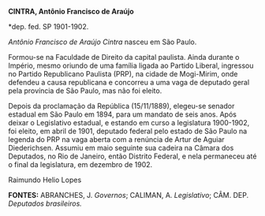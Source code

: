 **CINTRA, Antônio Francisco de Araújo**

\*dep. fed. SP 1901-1902.

*Antônio Francisco de Araújo Cintra* nasceu em São Paulo.

Formou-se na Faculdade de Direito da capital paulista. Ainda durante o
Império, mesmo oriundo de uma família ligada ao Partido Liberal,
ingressou no Partido Republicano Paulista (PRP), na cidade de
Mogi-Mirim, onde defendeu a causa republicana e concorreu a uma vaga de
deputado geral pela província de São Paulo, mas não foi eleito.

Depois da proclamação da República (15/11/1889), elegeu-se senador
estadual em São Paulo em 1894, para um mandato de seis anos. Após deixar
o Legislativo estadual, e estando em curso a legislatura 1900-1902, foi
eleito, em abril de 1901, deputado federal pelo estado de São Paulo na
legenda do PRP na vaga aberta com a renúncia de Artur de Aguiar
Diederichsen. Assumiu em maio seguinte sua cadeira na Câmara dos
Deputados, no Rio de Janeiro, então Distrito Federal, e nela permaneceu
até o final da legislatura, em dezembro de 1902.

Raimundo Helio Lopes

**FONTES:** ABRANCHES, J. *Governos*; CALIMAN, A. *Legislativo*; CÂM.
DEP. *Deputados brasileiros.*
